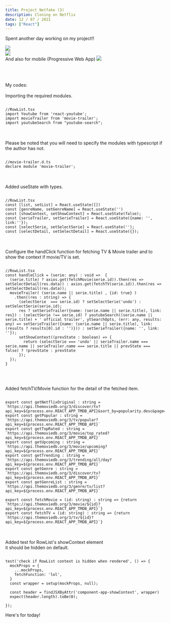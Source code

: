 ```yaml
---
title: Project Netfake (3)
description: Cloning on Netflix
date: 12 / 07 / 2021
tags: ["React"]
---
```


Spent another day working on my project!!

<Image layout='fill' src='/image/Blog/20210712-0412/20210712-0001.gif'></Image><br/>
<Image layout='fill' src='/image/Blog/20210712-0412/20210712-0002.gif'></Image><br/>
And also for mobile (Progressive Web App)
<Image layout='fill' src='/image/Blog/20210712-0412/20210712-0003.gif'></Image><br/>
<br/><br/><br/>

My codes:
<br/><br/>
Importing the required modules.

<pre class="language-jsx" ><code>
//RowList.tsx
import Youtube from 'react-youtube';
import movieTrailer from 'movie-trailer';
import youtubeSearch from "youtube-search";
</code></pre>

<br/><br/>
Please be noted that you will need to specify the modules with typescript if the author has not.

<pre class="language-jsx" ><code>
//movie-trailer.d.ts
declare module 'movie-trailer';
</code></pre>

<br/><br/>
Added useState with types.

<pre class="language-jsx" ><code>
//RowList.tsx
const [list, setList] = React.useState<string[]>([])
const [genreName, setGenreName] = React.useState<string>('')
const [showContext, setShowContext] = React.useState<boolean>(false);
const [serieTrailer, setSerieTrailer] = React.useState<any>({name: '', link:''});
const [selectSerie, setSelectSerie] = React.useState<string>('');
const [selectDetail, setSelectDetail] = React.useState<any>({});
</code></pre>

<br/><br/>
Configure the handClick function for fetching TV & Movie trailer
and to show the context if movie/TV is set.

<pre class="language-jsx" ><code>
//RowList.tsx
const handleClick = (serie: any) : void =>  {
  (serie.title) ? axios.get(fetchMovie(serie.id)).then(res => setSelectDetail(res.data)) : axios.get(fetchTV(serie.id)).then(res => setSelectDetail(res.data));
  movieTrailer( (serie.name || serie.title) , {id: true} )
    .then((res : string) => {
      (selectSerie  === serie.id) ? setSelectSerie('undo') : setSelectSerie(serie.id);
      res ? setSerieTrailer({name: (serie.name || serie.title), link: res}) : (selectSerie !== serie.id) ? youtubeSearch((serie.name || serie.title) + ' official trailer', ytSearchOpts, (err: any, results: any) => setSerieTrailer({name: (serie.name || serie.title), link: (results ? results[0].id : '')})) : setSerieTrailer({name: '', link: ''});
      setShowContext((prevState : boolean) => {
        return (selectSerie === 'undo' || serieTrailer.name === serie.name || serieTrailer.name === serie.title || prevState === false) ? !prevState : prevState
      });
  });
}
</code></pre>

<br/><br/>

Added fetchTV/Movie function for the detail of the fetched item.

<pre class="language-jsx" ><code>
export const getNetflixOriginal : string = `https://api.themoviedb.org/3/discover/tv?api_key=${process.env.REACT_APP_TMDB_API}&sort_by=popularity.desc&page=1&with_networks=213&with_watch_monetization_types=flatrate`
export const getPopular : string = `https://api.themoviedb.org/3/tv/popular?api_key=${process.env.REACT_APP_TMDB_API}`
export const getTopRated : string = `https://api.themoviedb.org/3/movie/top_rated?api_key=${process.env.REACT_APP_TMDB_API}`
export const getUpcoming : string = `https://api.themoviedb.org/3/movie/upcoming?api_key=${process.env.REACT_APP_TMDB_API}`
export const getTrending : string = `https://api.themoviedb.org/3/trending/all/day?api_key=${process.env.REACT_APP_TMDB_API}`
export const getGenre : string = `https://api.themoviedb.org/3/discover/tv?api_key=${process.env.REACT_APP_TMDB_API}`
export const getGenreList : string = `https://api.themoviedb.org/3/genre/tv/list?api_key=${process.env.REACT_APP_TMDB_API}`

export const fetchMovie = (id: string) : string => {return `https://api.themoviedb.org/3/movie/${id}?api_key=${process.env.REACT_APP_TMDB_API}`}
export const fetchTV = (id: string) : string => {return `https://api.themoviedb.org/3/tv/${id}?api_key=${process.env.REACT_APP_TMDB_API}`}
</code></pre>

<br/><br/>
Added test for RowList's showContext element<br/>
it should be hidden on default.

<pre class="language-jsx" ><code>
test('check if RowList context is hidden when rendered', () => {
  mockProps = {
    ...mockProps,
    fetchFunction: 'lol',
  }
  const wrapper = setup(mockProps, null);

  const header = findJSXByAttr('component-app-showContext', wrapper)
  expect(header.length).toBe(0);

});
</code></pre>

Here's for today!
